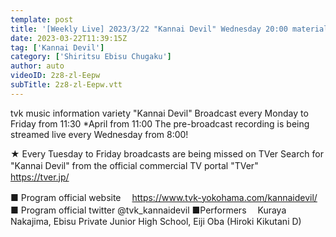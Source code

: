```yaml
---
template: post
title: '[Weekly Live] 2023/3/22 "Kannai Devil" Wednesday 20:00 material'
date: 2023-03-22T11:39:15Z
tag: ['Kannai Devil']
category: ['Shiritsu Ebisu Chugaku']
author: auto 
videoID: 2z8-zl-Eepw
subTitle: 2z8-zl-Eepw.vtt
---
```

tvk music information variety "Kannai Devil"
Broadcast every Monday to Friday from 11:30 *April from 11:00
The pre-broadcast recording is being streamed live every Wednesday from 8:00!

★ Every Tuesday to Friday broadcasts are being missed on TVer
Search for "Kannai Devil" from the official commercial TV portal "TVer"
　https://tver.jp/

■ Program official website
　https://www.tvk-yokohama.com/kannaidevil/
■ Program official twitter
@tvk_kannaidevil
■Performers
　Kuraya Nakajima, Ebisu Private Junior High School, Eiji Oba (Hiroki Kikutani D)